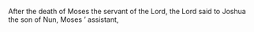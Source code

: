 After the death of Moses the servant of the Lord, the Lord said to Joshua the son of Nun, Moses ’ assistant,
